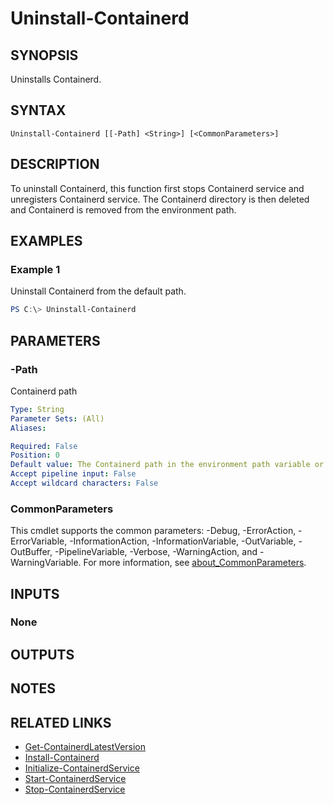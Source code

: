 ﻿---
external help file: ContainerToolsForWindows.psm1-help.xml
Module Name: ContainerToolsForWindows
online version:
schema: 2.0.0
---

# Uninstall-Containerd

## SYNOPSIS

Uninstalls Containerd.

## SYNTAX

```
Uninstall-Containerd [[-Path] <String>] [<CommonParameters>]
```

## DESCRIPTION

To uninstall Containerd, this function first stops Containerd service and unregisters Containerd service. The Containerd directory is then deleted and Containerd is removed from the environment path.

## EXAMPLES

### Example 1

Uninstall Containerd from the default path.

```powershell
PS C:\> Uninstall-Containerd
```

## PARAMETERS

### -Path

Containerd path

```yaml
Type: String
Parameter Sets: (All)
Aliases:

Required: False
Position: 0
Default value: The Containerd path in the environment path variable or `$Env:ProgramFiles\Containerd`
Accept pipeline input: False
Accept wildcard characters: False
```

### CommonParameters

This cmdlet supports the common parameters: -Debug, -ErrorAction, -ErrorVariable, -InformationAction, -InformationVariable, -OutVariable, -OutBuffer, -PipelineVariable, -Verbose, -WarningAction, and -WarningVariable. For more information, see [about_CommonParameters](http://go.microsoft.com/fwlink/?LinkID=113216).

## INPUTS

### None

## OUTPUTS

## NOTES

## RELATED LINKS

- [Get-ContainerdLatestVersion](Get-ContainerdLatestVersion.md)
- [Install-Containerd](Install-Containerd.md)
- [Initialize-ContainerdService](Initialize-ContainerdService.md)
- [Start-ContainerdService](Start-ContainerdService.md)
- [Stop-ContainerdService](Stop-ContainerdService.md)
